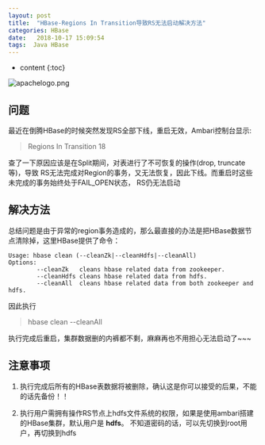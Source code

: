 ```yaml
---
layout: post
title:  "HBase-Regions In Transition导致RS无法启动解决方法"
categories: HBase
date:   2018-10-17 15:09:54
tags:  Java HBase
---
```


* content
{:toc}

![apachelogo.png](https://nickyadance.github.io/img/apachelogo.png)

## 问题
最近在倒腾HBase的时候突然发现RS全部下线，重启无效，Ambari控制台显示:

> Regions In Transition 18

查了一下原因应该是在Split期间，对表进行了不可恢复的操作(drop, truncate等)，导致
RS无法完成对Region的事务，又无法恢复，因此下线。而重启时这些未完成的事务始终处于FAIL_OPEN状态，
RS仍无法启动

## 解决方法
总结问题是由于异常的region事务造成的，那么最直接的办法是把HBase数据节点清除掉，这里HBase提供了命令：

```
Usage: hbase clean (--cleanZk|--cleanHdfs|--cleanAll)
Options: 
        --cleanZk   cleans hbase related data from zookeeper.
        --cleanHdfs cleans hbase related data from hdfs.
        --cleanAll  cleans hbase related data from both zookeeper and hdfs.
```

因此执行

> hbase clean --cleanAll

执行完成后重启，集群数据删的内裤都不剩，麻麻再也不用担心无法启动了~~~

## 注意事项

1. 执行完成后所有的HBase表数据将被删除，确认这是你可以接受的后果，不能的话先备份！！

2. 执行用户需拥有操作RS节点上hdfs文件系统的权限，如果是使用ambari搭建的HBase集群，默认用户是 **hdfs**。
不知道密码的话，可以先切换到root用户，再切换到hdfs

